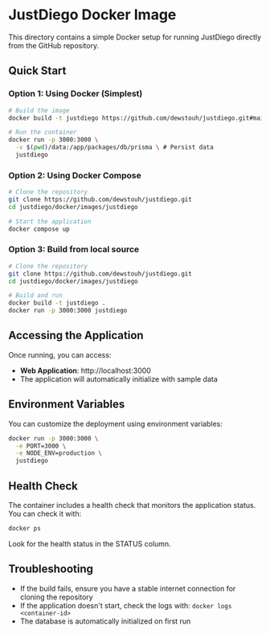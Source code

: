 # JustDiego Docker Image

This directory contains a simple Docker setup for running JustDiego directly from the GitHub repository.

## Quick Start

### Option 1: Using Docker (Simplest)

```bash
# Build the image
docker build -t justdiego https://github.com/dewstouh/justdiego.git#main:docker/images/justdiego

# Run the container
docker run -p 3000:3000 \
  -v $(pwd)/data:/app/packages/db/prisma \ # Persist data
  justdiego
```

### Option 2: Using Docker Compose

```bash
# Clone the repository
git clone https://github.com/dewstouh/justdiego.git
cd justdiego/docker/images/justdiego

# Start the application
docker compose up
```

### Option 3: Build from local source

```bash
# Clone the repository
git clone https://github.com/dewstouh/justdiego.git
cd justdiego/docker/images/justdiego

# Build and run
docker build -t justdiego .
docker run -p 3000:3000 justdiego
```

## Accessing the Application

Once running, you can access:
- **Web Application**: http://localhost:3000
- The application will automatically initialize with sample data

## Environment Variables

You can customize the deployment using environment variables:

```bash
docker run -p 3000:3000 \
  -e PORT=3000 \
  -e NODE_ENV=production \
  justdiego
```

## Health Check

The container includes a health check that monitors the application status. You can check it with:

```bash
docker ps
```

Look for the health status in the STATUS column.

## Troubleshooting

- If the build fails, ensure you have a stable internet connection for cloning the repository
- If the application doesn't start, check the logs with: `docker logs <container-id>`
- The database is automatically initialized on first run